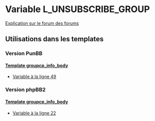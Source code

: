 # Variable L_UNSUBSCRIBE_GROUP
[Explication sur le forum des forums](http://forum.forumactif.com/t294113-listing-des-variables#L_UNSUBSCRIBE_GROUP)
## Utilisations dans les templates
### Version PunBB
#### [Template groupcp_info_body](punbb/groupcp_info_body.md)
* [Variable à la ligne 49](../punbb/groupcp_info_body.tpl#L49)
### Version phpBB2
#### [Template groupcp_info_body](subsilver/groupcp_info_body.md)
* [Variable à la ligne 22](../subsilver/groupcp_info_body.tpl#L22)